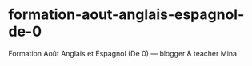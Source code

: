 # formation-aout-anglais-espagnol-de-0
Formation Août Anglais et Espagnol (De 0) — blogger &amp; teacher Mina
